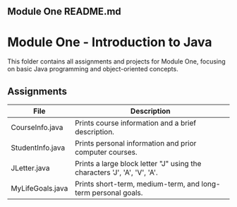 ## **Module One README.md**


# Module One - Introduction to Java

This folder contains all assignments and projects for Module One, focusing on basic Java programming and object-oriented concepts.

## Assignments

| File | Description |
|------|-------------|
| CourseInfo.java | Prints course information and a brief description. |
| StudentInfo.java | Prints personal information and prior computer courses. |
| JLetter.java | Prints a large block letter "J" using the characters 'J', 'A', 'V', 'A'. |
| MyLifeGoals.java | Prints short-term, medium-term, and long-term personal goals. |
